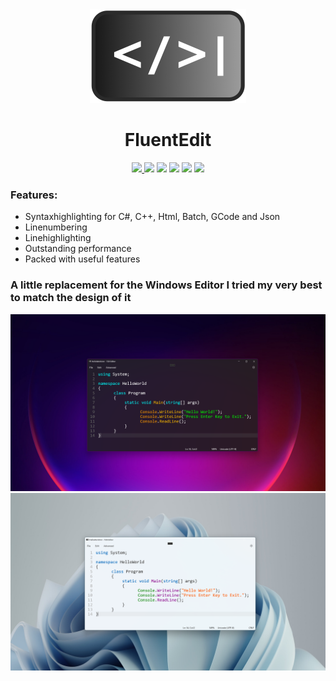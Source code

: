 <div align="center">
<img src="images/Icon1.png" height="150px" width="auto">
<h1>FluentEdit</h1>
</div>


<div align="center">
     <a href="https://www.microsoft.com/store/productId/9NWL9M9JPQ36">
         <img src="https://img.shields.io/badge/Download demo App-Microsoft%20Store-brightgreen?style=flat">
    </a>
<img src="https://img.shields.io/github/issues/FrozenAssassine/FluentEdit.svg?style=flat">
<img src="https://img.shields.io/github/issues-closed/FrozenAssassine/FluentEdit.svg">
<img src="https://img.shields.io/github/stars/FrozenAssassine/FluentEdit.svg">
<img src="https://img.shields.io/github/forks/FrozenAssassine/FluentEdit.svg">
<img src="https://img.shields.io/github/repo-size/FrozenAssassine/FluentEdit">
</div>

### Features:
- Syntaxhighlighting for C#, C++, Html, Batch, GCode and Json
- Linenumbering
- Linehighlighting
- Outstanding performance
- Packed with useful features

### A little replacement for the Windows Editor I tried my very best to match the design of it

<img src="images/DarkMode.png">
<img src="images/LightMode.png">
